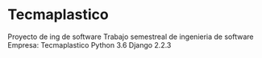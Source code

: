 # Tecmaplastico
Proyecto de ing de software
Trabajo semestreal de ingenieria de software
Empresa: Tecmaplastico
Python 3.6
Django 2.2.3
